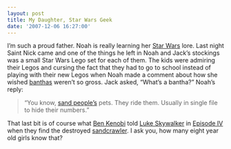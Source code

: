 ```yaml
---
layout: post
title: My Daughter, Star Wars Geek
date: '2007-12-06 16:27:00'
---
```


I’m such a proud father. Noah is really learning her [Star Wars](http://www.starwars.com/) lore. Last night Saint Nick came and one of the things he left in Noah and Jack’s stockings was a small Star Wars Lego set for each of them. The kids were admiring their Legos and cursing the fact that they had to go to school instead of playing with their new Legos when Noah made a comment about how she wished [banthas](http://www.starwars.com/databank/creature/bantha/) weren’t so gross. Jack asked, “What’s a bantha?” Noah’s reply:

> “You know, [sand people’s](http://www.starwars.com/databank/species/tuskenraider/) pets. They ride them. Usually in single file to hide their numbers.”

That last bit is of course what [Ben Kenobi](http://www.starwars.com/databank/character/obiwankenobi/) told [Luke Skywalker](http://www.starwars.com/databank/character/lukeskywalker/) in [Episode IV](http://www.starwars.com/episode-iv/) when they find the destroyed [sandcrawler](http://www.starwars.com/databank/vehicle/sandcrawler/). I ask you, how many eight year old girls know that?

<!--kg-card-end: markdown-->